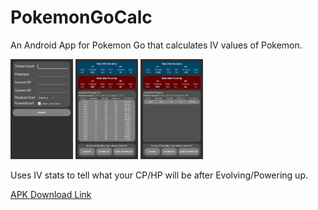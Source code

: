 # PokemonGoCalc
An Android App for Pokemon Go that calculates IV values of Pokemon.<p>
<img src="Examples/Screenshot_20160727-051441.png" width="100" alt="Screenshot_20160727-051441.png">
<img src="Examples/Screenshot_20160727-051505.png" width="100" alt="Screenshot_20160727-051505.png">
<img src="Examples/Screenshot_20160727-051723.png" width="100" alt="Screenshot_20160727-051723.png"><p>
Uses IV stats to tell what your CP/HP will be after Evolving/Powering up.

[APK Download Link](https://raw.githubusercontent.com/McAJBen/PokemonGoCalc/master/PokemonGoCalcv0.5.apk)
